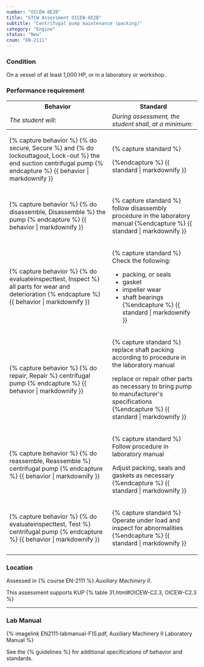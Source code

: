```yaml
---
number: "OICEW-8E2B"
title: "STCW Assessment OICEW-8E2B"
subtitle: "Centrifugal pump maintenance (packing)"
category: "Engine"
status: "New"
cnum: "EN-2111"
---
```

### Condition

On a vessel of at least 1,000 HP, or in a laboratory or workshop.

### Performance requirement 

<table width='100%' class='Guidelines'>
 <thead>
 <tr>
     <th class='thirty'>Behavior</th>
     <th class='seventy'>Standard</th>
 </tr>
 <tr>
     <td><em>The student will:</em></td>
     <td><em>During assessment, the student shall, at a minimum:</em></td>
 </tr>
 </thead>
 <tbody>
 

<tr><td>

{% capture behavior %}
{% do secure, Secure %} and {% do lockouttagout, Lock-out %} the end suction centrifugal pump
{% endcapture %}
{{ behavior | markdownify }}

</td><td>

{% capture standard %}

{%endcapture %}
{{ standard | markdownify }}

</td></tr>



<tr><td>

{% capture behavior %}
{% do disassemble, Disassemble %} the pump
{% endcapture %}
{{ behavior | markdownify }}

</td><td>

{% capture standard %}
follow disassembly procedure in the laboratory manual
{%endcapture %}
{{ standard | markdownify }}

</td></tr>



<tr><td>

{% capture behavior %}
{% do evaluateinspecttest, Inspect %} all parts for wear and deterioration
{% endcapture %}
{{ behavior | markdownify }}

</td><td>

{% capture standard %}
Check the following:

  * packing, or seals
  * gasket
  * impeller wear
  * shaft bearings
{%endcapture %}
{{ standard | markdownify }}

</td></tr>



<tr><td>

{% capture behavior %}
{% do repair, Repair %} centrifugal pump
{% endcapture %}
{{ behavior | markdownify }}

</td><td>

{% capture standard %}
replace shaft packing according to procedure in the laboratory manual

replace or repair other parts as necessary to bring pump to manufacturer's specifications
{%endcapture %}
{{ standard | markdownify }}

</td></tr>



<tr><td>

{% capture behavior %}
{% do reassemble, Reassemble %} centrifugal pump
{% endcapture %}
{{ behavior | markdownify }}

</td><td>

{% capture standard %}
Follow procedure in laboratory manual

Adjust packing, seals and gaskets as necessary
{%endcapture %}
{{ standard | markdownify }}

</td></tr>



<tr><td>

{% capture behavior %}
{% do evaluateinspecttest, Test %} centrifugal pump
{% endcapture %}
{{ behavior | markdownify }}

</td><td>

{% capture standard %}
Operate under load and inspect for abnormalities
{%endcapture %}
{{ standard | markdownify }}

</td></tr>



 </tbody>
 </table>

### Location

Assessed in  {% course  EN-2111 %}  *Auxiliary Machinery II*.

This assessment supports KUP {% table 31.html#OICEW-C2.3, OICEW-C2.3 %}

***

### Lab Manual

{% imagelink EN2111-labmanual-F15.pdf, Auxiliary Machinery II Laboratory Manual %}



See the {% guidelines %} for additional specifications of behavior and standards.